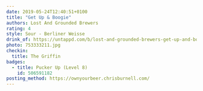 ```yaml
---
date: 2019-05-24T12:40:51+0100
title: "Get Up & Boogie"
authors: Lost And Grounded Brewers
rating: 4
style: Sour - Berliner Weisse
drink_of: https://untappd.com/b/lost-and-grounded-brewers-get-up-and-boogie/3099667
photo: 753333211.jpg
checkin:
  title: The Griffin
badges:
  - title: Pucker Up (Level 8)
    id: 506591182
posting_method: https://ownyourbeer.chrisburnell.com/
---
```

